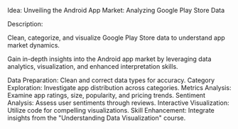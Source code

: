 Idea: Unveiling the Android App Market: Analyzing Google Play Store Data

Description:

Clean, categorize, and visualize Google Play Store data to understand app market dynamics.

Gain in-depth insights into the Android app market by leveraging data analytics, visualization,
and enhanced interpretation skills.



Data Preparation:
Clean and correct data types for accuracy.
Category Exploration:
Investigate app distribution across categories.
Metrics Analysis:
Examine app ratings, size, popularity, and pricing trends.
Sentiment Analysis:
Assess user sentiments through reviews.
Interactive Visualization:
Utilize code for compelling visualizations.
Skill Enhancement:
Integrate insights from the "Understanding Data Visualization" course.
